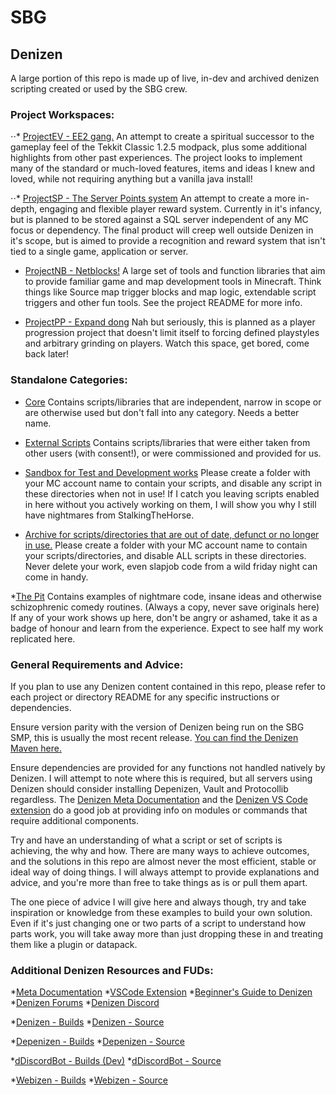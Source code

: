 # SBG
## Denizen 
A large portion of this repo is made up of live, in-dev and archived denizen scripting created or used by the SBG crew. 

### Project Workspaces:
⋅⋅* [ProjectEV -  EE2 gang.](.../blob/master/ProjectEV/)
An attempt to create a spiritual successor to the gameplay feel of the Tekkit Classic 1.2.5 modpack, plus some additional highlights from other past experiences.
The project looks to implement many of the standard or much-loved features, items and ideas I knew and loved, while not requiring anything but a vanilla java install!

⋅⋅* [ProjectSP - The Server Points system](.../blob/master/ProjectSP/)
An attempt to create a more in-depth, engaging and flexible player reward system. Currently in it's infancy, but is planned to be stored against a SQL server independent of any MC focus or dependency. The final product will creep well outside Denizen in it's scope, but is aimed to provide a recognition and reward system that isn't tied to a single game, application or server. 

* [ProjectNB - Netblocks!](.../blob/master/ProjectNB/)
A large set of tools and function libraries that aim to provide familiar game and map development tools in Minecraft. 
Think things like Source map trigger blocks and map logic, extendable script triggers and other fun tools. See the project README for more info. 

* [ProjectPP - Expand dong](.../blob/master/ProjectEV/)
Nah but seriously, this is planned as a player progression project that doesn't limit itself to forcing defined playstyles and arbitrary grinding on players. Watch this space, get bored, come back later!

### Standalone Categories:

* [Core](...blob/master/core/)
Contains scripts/libraries that are independent, narrow in scope or are otherwise used but don't fall into any category. Needs a better name. 

* [External Scripts](...blob/master/ext/)
Contains scripts/libraries that were either taken from other users (with consent!), or were commissioned and provided for us.

* [Sandbox for Test and Development works](...blob/master/sandbox/)
Please create a folder with your MC account name to contain your scripts, and disable any script in these directories when not in use!
If I catch you leaving scripts enabled in here without you actively working on them, I will show you why I still have nightmares from StalkingTheHorse. 
 
* [Archive for scripts/directories that are out of date, defunct or no longer in use.](...blob/master/archive/)
Please create a folder with your MC account name to contain your scripts/directories, and disable ALL scripts in these directories.
Never delete your work, even slapjob code from a wild friday night can come in handy. 

*[The Pit](...blob/master/thepit)
Contains examples of nightmare code, insane ideas and otherwise schizophrenic comedy routines. (Always a copy, never save originals here)
If any of your work shows up here, don't be angry or ashamed, take it as a badge of honour and learn from the experience. Expect to see half my work replicated here. 

### General Requirements and Advice:
If you plan to use any Denizen content contained in this repo, please refer to each project or directory README for any specific instructions or dependencies. 

Ensure version parity with the version of Denizen being run on the SBG SMP, this is usually the most recent release.
[You can find the Denizen Maven here.](https://ci.citizensnpcs.co/job/Denizen)

Ensure dependencies are provided for any functions not handled natively by Denizen. I will attempt to note where this is required, but all servers using Denizen should consider installing Depenizen, Vault and Protocollib regardless. The [Denizen Meta Documentation](meta.denizenscript.com) and the [Denizen VS Code extension](https://github.com/DenizenScript/DenizenVSCode) do a good job at providing info on modules or commands that require additional components.

Try and have an understanding of what a script or set of scripts is achieving, the why and how. There are many ways to achieve outcomes, and the solutions in this repo are almost never the most efficient, stable or ideal way of doing things. I will always attempt to provide explanations and advice, and you're more than free to take things as is or pull them apart.

The one piece of advice I will give here and always though, try and take inspiration or knowledge from these examples to build your own solution. Even if it's just changing one or two parts of a script to understand how parts work, you will take away more than just dropping these in and treating them like a plugin or datapack.

### Additional Denizen Resources and FUDs:
*[Meta Documentation](meta.denizenscript.com)
*[VSCode Extension](https://github.com/DenizenScript/DenizenVSCode)
*[Beginner's Guide to Denizen](https://guide.denizenscript.com/)
*[Denizen Forums](https://forum.denizenscript.com/)
*[Denizen Discord](https://discord.com/invite/Q6pZGSR)

*[Denizen - Builds](https://ci.citizensnpcs.co/job/Denizen)
*[Denizen - Source](https://github.com/DenizenScript/Denizen)

*[Depenizen - Builds](https://ci.citizensnpcs.co/job/Depenizen/)
*[Depenizen - Source](https://github.com/DenizenScript/Depenizen)

*[dDiscordBot - Builds (Dev)](https://ci.citizensnpcs.co/job/dDiscordBot/)
*[dDiscordBot - Source](https://github.com/DenizenScript/dDiscordBot)

*[Webizen - Builds](https://ci.citizensnpcs.co/job/Webizen/)
*[Webizen - Source](https://github.com/DenizenScript/Webizen)
